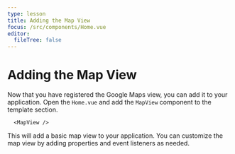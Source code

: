 ```yaml
---
type: lesson
title: Adding the Map View
focus: /src/components/Home.vue
editor:
  fileTree: false
---
```


# Adding the Map View

Now that you have registered the Google Maps view, you can add it to your application. Open the `Home.vue` and add the `MapView` component to the template section.

```vue
  <MapView />
```

This will add a basic map view to your application. You can customize the map view by adding properties and event listeners as needed.


